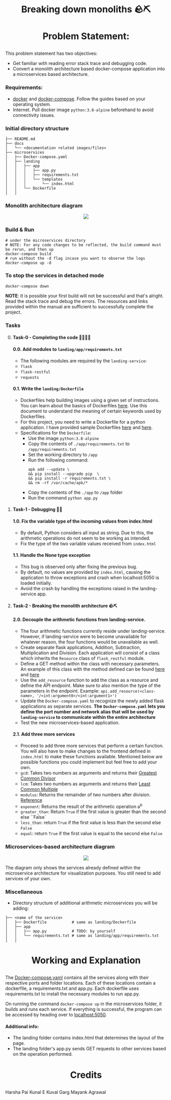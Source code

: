 # <p align = "center"> Breaking down monoliths 🪨⛏️ </p>

# <p align = "center"> Problem Statement: </p>

This problem statement has two objectives:

- Get familiar with reading error stack trace and debugging code.
- Convert a monolith architecture based docker-compose application into a microservices based architecture.

### Requirements:

- [docker](https://docs.docker.com/engine/) and [docker-compose](https://docs.docker.com/compose/install/). Follow the guides based on your operating system.
- Internet. Pull docker image `python:3.8-alpine` beforehand to avoid connectivity issues.

### Initial directory structure

```
├── README.md
├── docs
│   └── <documentation related images/files>
├── microservices
│   ├── Docker-compose.yaml
│   ├── landing
│   │   ├── app
│   │   │   ├── app.py
│   │   │   ├── requirements.txt
│   │   │   └── templates
│   │   │       └── index.html
│   │   └── Dockerfile
│   │
```

### Monolith architecture diagram

<p align="center">
  <img src="docs/microservices-initial.drawio.png" />
</p>

### Build & Run

```
# under the microservices directory
# NOTE: For any code changes to be reflected, the build command must be rerun, and then up
docker-compose build
# run without the -d flag incase you want to observe the logs
docker-compose up -d
```

### To stop the services in detached mode

```
docker-compose down
```

**NOTE**: It is possible your first build will not be successful and that's alright. Read the stack trace and debug the errors. The resources and links provided within the manual are sufficient to successfully complete the project.

### Tasks

0. #### Task-0 - Completing the code 👨‍💻👩‍💻
   #### 0.0. Add modules to `landing/app/requirements.txt`
   - The following modules are required by the `landing-service`:
   - `flask`
   - `flask-restful`
   - `requests`
   #### 0.1. Write the `landing/Dockerfile`
   - Dockerfiles help building images using a given set of instructions. You can learn about the basics of Dockerfiles [here](https://docs.docker.com/engine/reference/builder/). Use this document to understand the meaning of certain keywords used by Dockerfiles.
   - For this project, you need to write a Dockerfile for a python application. I have provided sample Dockerfiles [here](https://docs.docker.com/language/python/build-images/) and [here](https://hasura.io/blog/how-to-write-dockerfiles-for-python-web-apps-6d173842ae1d/).
   - Specifications for the `Dockerfile`:
     - Use the image `python:3.8-alpine`
     - Copy the contents of `./app/requirements.txt` to `/app/requirements.txt`
     - Set the working directory to `/app`
     - Run the following command:
       ```
       apk add --update \
       && pip install --upgrade pip  \
       && pip install -r requirements.txt \
       && rm -rf /var/cache/apk/*
       ```
     - Copy the contents of the `./app` to `/app` folder
     - Run the command `python app.py`
1. #### Task-1 - Debugging 🐛🔨

   #### 1.0. Fix the variable type of the incoming values from index.html

   - By default, Python considers all input as string. Due to this, the arithmetic operations do not seem to be working as intended.
   - Fix the type of the two variable values received from `index.html`

   #### 1.1. Handle the None type exception

   - This bug is observed only after fixing the previous bug.
   - By default, no values are provided by `index.html`, causing the application to throw exceptions and crash when localhost:5050 is loaded initially.
   - Avoid the crash by handling the exceptions raised in the landing-service app.

2. #### Task-2 - Breaking the monolith architecture 🪨⛏️
   #### 2.0. Decouple the arithmetic functions from landing-service.
   - The four arithmetic functions currently reside under landing-service. However, if landing-service were to become unavailable for whatever reason, the four functions would be unavailable as well.
   - Create separate flask applications, Addition, Subtraction, Multiplication and Division. Each application will consist of a class which inherits the `Resource` class of `flask_restful` module.
   - Define a GET method within the class with necessary parameters. An example of this class with the method defined can be found [here](https://stackoverflow.com/questions/25098661/flask-restful-add-resource-parameters) and [here](https://lovelace.oulu.fi/ohjelmoitava-web/programmable-web-project-spring-2019/implementing-rest-apis-with-flask/)
   - Use the `add_resource` function to add the class as a resource and define the API endpoint. Make sure to also mention the type of the parameters in the endpoint.
     Example: `api.add_resource(<class-name>, '/<int:argument0>/<int:argument1>')`
   - Update the `Docker-compose.yaml` to recognize the newly added flask applications as separate services. **The `Docker-compose.yaml` lets you define the port number and network alias that will be used by `landing-service` to communicate within the entire architecture**
   - Test the new microservices-based application.
   #### 2.1. Add three more services
   - Proceed to add three more services that perform a certain function. You will also have to make changes to the frontend defined in `index.html` to make these functions available. Mentioned below are possible functions you could implement but feel free to add your own.
   - `gcd`: Takes two numbers as arguments and returns their [Greatest Common Divisor](https://en.wikipedia.org/wiki/Greatest_common_divisor)
   - `lcm`: Takes two numbers as arguments and returns their [Least Common Multiple](https://en.wikipedia.org/wiki/Least_common_multiple)
   - `modulus`: Returns the remainder of two numbers after division. [Reference](https://en.wikipedia.org/wiki/Remainder)
   - `exponent`: Returns the result of the arithmetic operation a<sup>b</sup>
   - `greater_than`: Return `True` if the first value is greater than the second else ``False`
   - `less_than`: return `True` if the first value is less than the second else `False`
   - `equal`: return `True` if the first value is equal to the second else `False`

### Microservices-based architecture diagram

<p align="center">
  <img src="docs/microservices-final.drawio.png" />
  
<h7 align="center">The diagram only shows the services already defined within the microservice architecture for visualization purposes. You still need to add services of your own.</h7>

</p>

### Miscellaneous

- Directory structure of additional arithmetic microservices you will be adding:

```
├── <name of the service>
│   ├── Dockerfile           # same as landing/Dockerfile
│   ├── app
│   │   ├── app.py           # TODO: by yourself
│   │   └── requirements.txt # same as landing/app/requirements.txt
│   │
```

# <p align = "center"> Working and Explanation </p>

The [Docker-compose.yaml](https://github.com/Omicron02/BreakingDownMonoliths/blob/master/microservices/Docker-compose.yaml) contains all the services along with their respective ports and folder locations.
Each of these locations contain a dockerfile, a requirements.txt and app.py. Each dockerfile uses requirements.txt to install the necessary modules to run app.py.

On running the command `docker-compose up` in the microservices folder, it builds and runs each service.
If everything is successful, the program can be accessed by heading over to [localhost:5050](http://127.0.0.1:5050).

#### Additional info:

- The landing folder contains index.html that determines the layout of the page.
- The landing folder's app.py sends GET requests to other services based on the operation performed.

# <p align = "center"> Credits </p>
Harsha Pai
Kunal E
Kuval Garg
Mayank Agrawal
